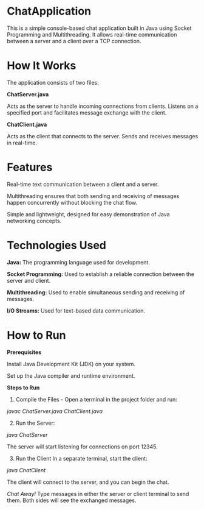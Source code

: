 # ChatApplication
This is a simple console-based chat application built in Java using Socket Programming and Multithreading. It allows real-time communication between a server and a client over a TCP connection.

# How It Works
The application consists of two files:

**ChatServer.java**

Acts as the server to handle incoming connections from clients.
Listens on a specified port and facilitates message exchange with the client.

**ChatClient.java**

Acts as the client that connects to the server.
Sends and receives messages in real-time.

# Features

Real-time text communication between a client and a server.

Multithreading ensures that both sending and receiving of messages happen concurrently without blocking the chat flow.

Simple and lightweight, designed for easy demonstration of Java networking concepts.

# Technologies Used

**Java:** The programming language used for development.

**Socket Programming:** Used to establish a reliable connection between the server and client.

**Multithreading:** Used to enable simultaneous sending and receiving of messages.

**I/O Streams:** Used for text-based data communication.

# How to Run

**Prerequisites**

Install Java Development Kit (JDK) on your system.

Set up the Java compiler and runtime environment.

**Steps to Run**

1. Compile the Files - Open a terminal in the project folder and run:

*javac ChatServer.java ChatClient.java*

2. Run the Server:

*java ChatServer*

The server will start listening for connections on port 12345.

3. Run the Client In a separate terminal, start the client:

*java ChatClient*

The client will connect to the server, and you can begin the chat.

*Chat Away!* Type messages in either the server or client terminal to send them. Both sides will see the exchanged messages.

